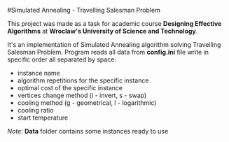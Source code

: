 #Simulated Annealing - Travelling Salesman Problem

This project was made as a task for academic course **Designing Effective Algorithms** at **Wroclaw's University of Science and Technology**.

It's an implementation of Simulated Annealing algorithm solving Travelling Salesman Problem. Program reads all data from **config.ini** file write in specific order all separated by space:
- instance name
- algorithm repetitions for the specific instance
- optimal cost of the specific instance
- vertices change method (i - invert, s - swap)
- cooling method (g - geometrical, l - logarithmic)
- cooling ratio
- start temperature

*Note*: **Data** folder contains some instances ready to use